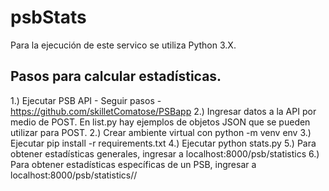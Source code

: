 # psbStats
Para la ejecución de este servico se utiliza Python 3.X.

## Pasos para calcular estadísticas.
1.) Ejecutar PSB API - Seguir pasos - https://github.com/skilletComatose/PSBapp
2.) Ingresar datos a la API por medio de POST. En list.py hay ejemplos de objetos JSON que se pueden utilizar para POST.
2.) Crear ambiente virtual con python -m venv env
3.) Ejecutar pip install -r requirements.txt
4.) Ejecutar python stats.py
5.) Para obtener estadísticas generales, ingresar a localhost:8000/psb/statistics 
6.) Para obtener estadísticas específicas de un PSB, ingresar a localhost:8000/psb/statistics/<latitud>/<longitud>
  
 
